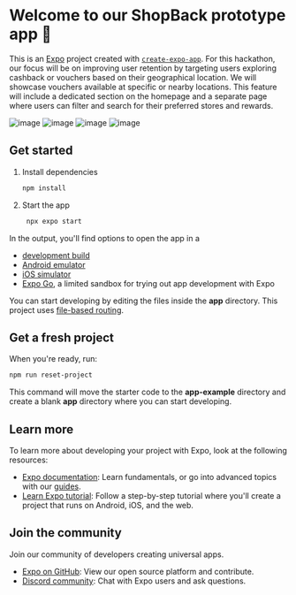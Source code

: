 # Welcome to our ShopBack prototype app 👋

This is an [Expo](https://expo.dev) project created with [`create-expo-app`](https://www.npmjs.com/package/create-expo-app).
For this hackathon, our focus will be on improving user retention by targeting users exploring cashback or vouchers based on their geographical location. We will showcase vouchers available at specific or nearby locations. This feature will include a dedicated section on the homepage and a separate page where users can filter and search for their preferred stores and rewards.

![image](https://github.com/user-attachments/assets/0135f9c3-329b-4556-99fd-da23429d5b1c)
![image](https://github.com/user-attachments/assets/7ee85003-438c-4de9-8129-3d20160464d6)
![image](https://github.com/user-attachments/assets/7a4d770c-5956-471d-a57c-3d91b3f78da5)
![image](https://github.com/user-attachments/assets/d3d64cdf-d5ca-4e4a-93da-6c9fc31c6ca6)

## Get started

1. Install dependencies

   ```bash
   npm install
   ```

2. Start the app

   ```bash
    npx expo start
   ```

In the output, you'll find options to open the app in a

- [development build](https://docs.expo.dev/develop/development-builds/introduction/)
- [Android emulator](https://docs.expo.dev/workflow/android-studio-emulator/)
- [iOS simulator](https://docs.expo.dev/workflow/ios-simulator/)
- [Expo Go](https://expo.dev/go), a limited sandbox for trying out app development with Expo

You can start developing by editing the files inside the **app** directory. This project uses [file-based routing](https://docs.expo.dev/router/introduction).

## Get a fresh project

When you're ready, run:

```bash
npm run reset-project
```

This command will move the starter code to the **app-example** directory and create a blank **app** directory where you can start developing.

## Learn more

To learn more about developing your project with Expo, look at the following resources:

- [Expo documentation](https://docs.expo.dev/): Learn fundamentals, or go into advanced topics with our [guides](https://docs.expo.dev/guides).
- [Learn Expo tutorial](https://docs.expo.dev/tutorial/introduction/): Follow a step-by-step tutorial where you'll create a project that runs on Android, iOS, and the web.

## Join the community

Join our community of developers creating universal apps.

- [Expo on GitHub](https://github.com/expo/expo): View our open source platform and contribute.
- [Discord community](https://chat.expo.dev): Chat with Expo users and ask questions.
